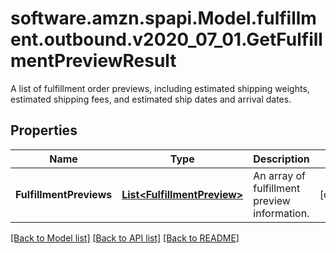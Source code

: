 # software.amzn.spapi.Model.fulfillment.outbound.v2020_07_01.GetFulfillmentPreviewResult
A list of fulfillment order previews, including estimated shipping weights, estimated shipping fees, and estimated ship dates and arrival dates.

## Properties

Name | Type | Description | Notes
------------ | ------------- | ------------- | -------------
**FulfillmentPreviews** | [**List&lt;FulfillmentPreview&gt;**](FulfillmentPreview.md) | An array of fulfillment preview information. | [optional] 

[[Back to Model list]](../README.md#documentation-for-models) [[Back to API list]](../README.md#documentation-for-api-endpoints) [[Back to README]](../README.md)

